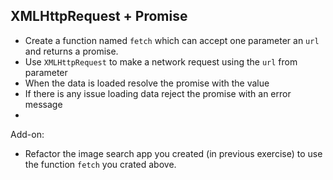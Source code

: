 ## XMLHttpRequest + Promise

- Create a function named `fetch` which can accept one parameter an `url` and returns a promise.
- Use `XMLHttpRequest` to make a network request using the `url` from parameter
- When the data is loaded resolve the promise with the value
- If there is any issue loading data reject the promise with an error message
- 

Add-on:

- Refactor the image search app you created (in previous exercise) to use the function `fetch` you crated above.

